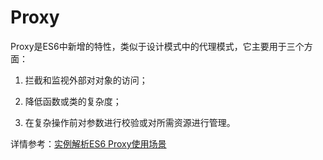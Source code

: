 # Proxy

Proxy是ES6中新增的特性，类似于设计模式中的代理模式，它主要用于三个方面：

1. 拦截和监视外部对对象的访问；

2. 降低函数或类的复杂度；

3. 在复杂操作前对参数进行校验或对所需资源进行管理。

详情参考：[实例解析ES6 Proxy使用场景](https://www.w3cplus.com/javascript/use-cases-for-es6-proxies.html)
